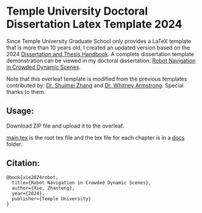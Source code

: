 
# Temple University Doctoral Dissertation Latex Template 2024

Since Temple University Graduate School only provides a LaTeX template that is more than 10 years old, I created an updated version based on the 2024 [Dissertation and Thesis 
   Handbook](https://grad.temple.edu/resources/dissertation-thesis-handbook).
A complete dissertation template demonstration can be viewed in my doctoral dissertation: [Robot Navigation in Crowded Dynamic Scenes](https://scholarshare.temple.edu/bitstream/handle/20.500.12613/10624/Xie_temple_0225E_15813.pdf?sequence=1&isAllowed=y).


Note that this overleaf template is modified from the previous templates contributed by: [Dr. Shuimei Zhang](https://drive.google.com/file/d/1RdDiYAkyu8HghaO46KsOoKSn0CzqkS6r/view?usp=sharing) and 
[Dr. Whitney Armstrong](https://github.com/whit2333/tuthesis).
Special thanks to them.

## Usage:
Download ZIP file and upload it to the overleaf.

[main.tex](./main.tex) is the root tex file and the tex file for each chapter is in a [docs](./docs/) folder.

## Citation:
```
@book{xie2024robot,
  title={Robot Navigation in Crowded Dynamic Scenes},
  author={Xie, Zhanteng},
  year={2024},
  publisher={Temple University}
}
```




